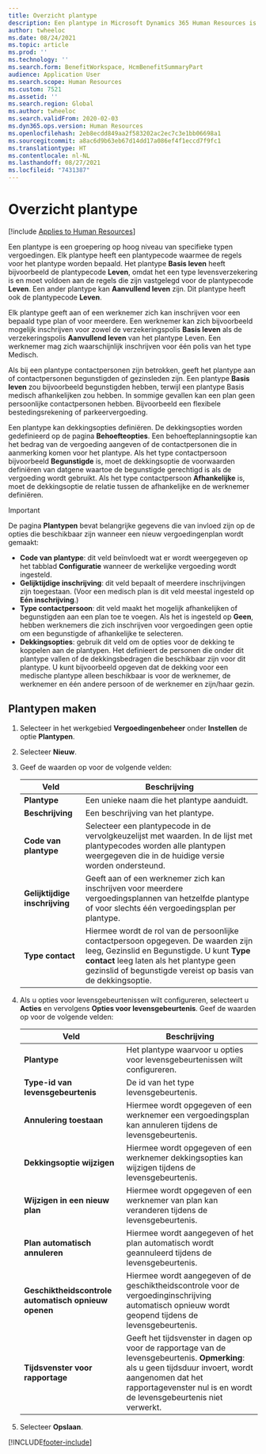```yaml
---
title: Overzicht plantype
description: Een plantype in Microsoft Dynamics 365 Human Resources is een groepering op hoog niveau van specifieke typen vergoedingen.
author: twheeloc
ms.date: 08/24/2021
ms.topic: article
ms.prod: ''
ms.technology: ''
ms.search.form: BenefitWorkspace, HcmBenefitSummaryPart
audience: Application User
ms.search.scope: Human Resources
ms.custom: 7521
ms.assetid: ''
ms.search.region: Global
ms.author: twheeloc
ms.search.validFrom: 2020-02-03
ms.dyn365.ops.version: Human Resources
ms.openlocfilehash: 2eb8ecdd849aa2f583202ac2ec7c3e1bb06698a1
ms.sourcegitcommit: a8ac6d9b63eb67d14dd17a086ef4f1eccd7f9fc1
ms.translationtype: HT
ms.contentlocale: nl-NL
ms.lasthandoff: 08/27/2021
ms.locfileid: "7431387"
---
```

# <a name="plan-type-overview"></a>Overzicht plantype

[!include [Applies to Human Resources](../includes/applies-to-hr.md)]

Een plantype is een groepering op hoog niveau van specifieke typen vergoedingen. Elk plantype heeft een plantypecode waarmee de regels voor het plantype worden bepaald. Het plantype **Basis leven** heeft bijvoorbeeld de plantypecode **Leven**, omdat het een type levensverzekering is en moet voldoen aan de regels die zijn vastgelegd voor de plantypecode **Leven**. Een ander plantype kan **Aanvullend leven** zijn. Dit plantype heeft ook de plantypecode **Leven**.

Elk plantype geeft aan of een werknemer zich kan inschrijven voor een bepaald type plan of voor meerdere. Een werknemer kan zich bijvoorbeeld mogelijk inschrijven voor zowel de verzekeringspolis **Basis leven** als de verzekeringspolis **Aanvullend leven** van het plantype Leven. Een werknemer mag zich waarschijnlijk inschrijven voor één polis van het type Medisch.

Als bij een plantype contactpersonen zijn betrokken, geeft het plantype aan of contactpersonen begunstigden of gezinsleden zijn. Een plantype **Basis leven** zou bijvoorbeeld begunstigden hebben, terwijl een plantype Basis medisch afhankelijken zou hebben. In sommige gevallen kan een plan geen persoonlijke contactpersonen hebben. Bijvoorbeeld een flexibele bestedingsrekening of parkeervergoeding.


Een plantype kan dekkingsopties definiëren. De dekkingsopties worden gedefinieerd op de pagina **Behoefteopties**. Een behoefteplanningsoptie kan het bedrag van de vergoeding aangeven of de contactpersonen die in aanmerking komen voor het plantype. Als het type contactpersoon bijvoorbeeld **Begunstigde** is, moet de dekkingsoptie de voorwaarden definiëren van datgene waartoe de begunstigde gerechtigd is als de vergoeding wordt gebruikt. Als het type contactpersoon **Afhankelijke** is, moet de dekkingsoptie de relatie tussen de afhankelijke en de werknemer definiëren. 

> [!IMPORTANT]
> De pagina **Plantypen** bevat belangrijke gegevens die van invloed zijn op de opties die beschikbaar zijn wanneer een nieuw vergoedingenplan wordt gemaakt:
>
> - **Code van plantype**: dit veld beïnvloedt wat er wordt weergegeven op het tabblad **Configuratie** wanneer de werkelijke vergoeding wordt ingesteld.  
> - **Gelijktijdige inschrijving**: dit veld bepaalt of meerdere inschrijvingen zijn toegestaan. (Voor een medisch plan is dit veld meestal ingesteld op **Eén inschrijving**.)
> - **Type contactpersoon**: dit veld maakt het mogelijk afhankelijken of begunstigden aan een plan toe te voegen. Als het is ingesteld op **Geen**, hebben werknemers die zich inschrijven voor vergoedingen geen optie om een begunstigde of afhankelijke te selecteren.
> - **Dekkingsopties**: gebruik dit veld om de opties voor de dekking te koppelen aan de plantypen. Het definieert de personen die onder dit plantype vallen of de dekkingsbedragen die beschikbaar zijn voor dit plantype. U kunt bijvoorbeeld opgeven dat de dekking voor een medische plantype alleen beschikbaar is voor de werknemer, de werknemer en één andere persoon of de werknemer en zijn/haar gezin.

## <a name="create-plan-types"></a>Plantypen maken

1. Selecteer in het werkgebied **Vergoedingenbeheer** onder **Instellen** de optie **Plantypen**.

2. Selecteer **Nieuw**.

3. Geef de waarden op voor de volgende velden:

   | Veld | Beschrijving |
   | --- | --- |
   | **Plantype** | Een unieke naam die het plantype aanduidt. |
   | **Beschrijving** | Een beschrijving van het plantype. |
   | **Code van plantype** | Selecteer een plantypecode in de vervolgkeuzelijst met waarden. In de lijst met plantypecodes worden alle plantypen weergegeven die in de huidige versie worden ondersteund. |
   | **Gelijktijdige inschrijving** | Geeft aan of een werknemer zich kan inschrijven voor meerdere vergoedingsplannen van hetzelfde plantype of voor slechts één vergoedingsplan per plantype. |
   | **Type contact** | Hiermee wordt de rol van de persoonlijke contactpersoon opgegeven. De waarden zijn leeg, Gezinslid en Begunstigde. U kunt **Type contact** leeg laten als het plantype geen gezinslid of begunstigde vereist op basis van de dekkingsoptie. |

4. Als u opties voor levensgebeurtenissen wilt configureren, selecteert u **Acties** en vervolgens **Opties voor levensgebeurtenis**. Geef de waarden op voor de volgende velden:

   | Veld | Beschrijving |
   | --- | --- |
   | **Plantype** | Het plantype waarvoor u opties voor levensgebeurtenissen wilt configureren. |
   | **Type-id van levensgebeurtenis** | De id van het type levensgebeurtenis. |
   | **Annulering toestaan** | Hiermee wordt opgegeven of een werknemer een vergoedingsplan kan annuleren tijdens de levensgebeurtenis. |
   | **Dekkingsoptie wijzigen** | Hiermee wordt opgegeven of een werknemer dekkingsopties kan wijzigen tijdens de levensgebeurtenis. |
   | **Wijzigen in een nieuw plan** | Hiermee wordt opgegeven of een werknemer van plan kan veranderen tijdens de levensgebeurtenis. |
   | **Plan automatisch annuleren** | Hiermee wordt aangegeven of het plan automatisch wordt geannuleerd tijdens de levensgebeurtenis. |
   | **Geschiktheidscontrole automatisch opnieuw openen** | Hiermee wordt aangegeven of de geschiktheidscontrole voor de vergoedinginschrijving automatisch opnieuw wordt geopend tijdens de levensgebeurtenis. |
   | **Tijdsvenster voor rapportage** | Geeft het tijdsvenster in dagen op voor de rapportage van de levensgebeurtenis. **Opmerking**: als u geen tijdsduur invoert, wordt aangenomen dat het rapportagevenster nul is en wordt de levensgebeurtenis niet verwerkt. |

5. Selecteer **Opslaan**. 


[!INCLUDE[footer-include](../includes/footer-banner.md)]
